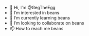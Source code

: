 - 👋 Hi, I’m @GegTheEgg
- 👀 I’m interested in beans
- 🌱 I’m currently learning beans
- 💞️ I’m looking to collaborate on beans
- 📫 How to reach me beans

<!---
GegTheEgg/GegTheEgg is a ✨ special ✨ repository because its `README.md` (this file) appears on your GitHub profile.
You can click the Preview link to take a look at your changes.
--->

